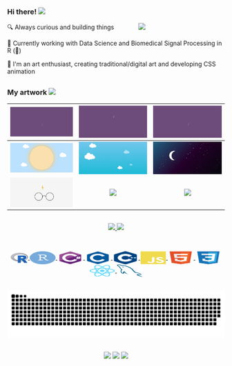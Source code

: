### Hi there! <img src='https://static.wixstatic.com/media/39723d_d34b73162fa54ebfb81711d82fcb842a~mv2.gif' width='30'/>

<img align="right" src="https://user-images.githubusercontent.com/21102900/225454985-d608c874-acbb-4c98-9e10-01b426616626.png" width="200"/>

🔍 Always curious and building things

🎲 Currently working with Data Science and Biomedical Signal Processing in R (💙)

🎨 I'm an art enthusiast, creating traditional/digital art and developing CSS animation

 ##

### My artwork <img src='https://static.wixstatic.com/media/39723d_d34b73162fa54ebfb81711d82fcb842a~mv2.gif' width='30'/>

| [<img src="https://github.com/arianacabral/lineart/blob/main/tulip/demo/demo_tulip.gif" width="100%;"/>](https://github.com/arianacabral/lineart)<br /> |  [<img src="https://github.com/arianacabral/lineart/blob/main/flower/demo/demo_flower.gif" width="100%;"/>](https://github.com/arianacabral/lineart)<br /> | [<img src="https://github.com/arianacabral/lineart/blob/main/tulip/demo/demo_tulip.gif" width="100%;"/>](https://github.com/arianacabral/lineart)<br /> |
| :---: | :---: | :---: |
 | [<img src="https://github.com/arianacabral/weather/raw/main/Partly%20Cloudly/demo/demo_cloudly.gif" width="100%;"/>](https://github.com/arianacabral/weather)<br /> |  [<img src="https://github.com/arianacabral/weather/blob/main/Cloudly/demo/demo_cloudly.gif" width="100%;"/>](https://github.com/arianacabral/weather)<br /> | [<img src="https://github.com/arianacabral/weather/raw/main/Starry/demo/demo_starry.gif" width="100%;"/>](https://github.com/arianacabral/weather)<br /> |
| [<img src="https://github.com/arianacabral/HP/raw/main/hp-glasses/demo/demo_hp_glasses.gif" width="100%;"/>](https://github.com/arianacabral/HP)<br /> |  [<img src="https://github.com/arianacabral/HP/raw/main/hp-deathly_hallows/demo/demo_hp_deathly_hallows.gif" width="100%;"/>](https://github.com/arianacabral/HP)<br /> | [<img src="https://github.com/arianacabral/HP/raw/main/hp-lumos/demo/demo_lumos.gif" width="100%;"/>](https://github.com/arianacabral/HP)<br /> |

## 
<div align="center">
  <a href="https://github.com/arianacabral">
  <img height="160em" src="https://github-readme-stats.vercel.app/api?username=arianacabral&show_icons=true&theme=jolly&include_all_commits=true&count_private=true"/>
  <img height="160em" src="https://github-readme-stats.vercel.app/api/top-langs/?username=arianacabral&layout=compact&langs_count=7&theme=jolly"/>
</div>
 
##
 
<div align="center" style="display: inline_block"><br>
  <img align="center" alt="R" height="30" width="40" src="https://raw.githubusercontent.com/devicons/devicon/master/icons/r/r-original.svg">
  <img align="center" alt="RStudio" height="30" width="60" src="https://raw.githubusercontent.com/devicons/devicon/master/icons/rstudio/rstudio-plain.svg">
  <img align="center" alt="Csharp" height="30" width="60" src="https://raw.githubusercontent.com/devicons/devicon/master/icons/csharp/csharp-original.svg">
  <img align="center" alt="C" height="30" width="60" src="https://raw.githubusercontent.com/devicons/devicon/master/icons/c/c-plain.svg">
  <img align="center" alt="Cplusplus" height="30" width="60" src="https://raw.githubusercontent.com/devicons/devicon/master/icons/cplusplus/cplusplus-plain.svg">
  <img align="center" alt="Js" height="30" width="60" src="https://raw.githubusercontent.com/devicons/devicon/master/icons/javascript/javascript-plain.svg">
  <img align="center" alt="HTML" height="30" width="60" src="https://raw.githubusercontent.com/devicons/devicon/master/icons/html5/html5-original.svg">
  <img align="center" alt="CSS" height="30" width="60" src="https://raw.githubusercontent.com/devicons/devicon/master/icons/css3/css3-original.svg">
 <img align="center" alt="React" height="30" width="60" src="https://raw.githubusercontent.com/devicons/devicon/master/icons/react/react-original.svg">
 <img align="center" alt="MySql" height="30" width="60" src="https://raw.githubusercontent.com/devicons/devicon/master/icons/mysql/mysql-original.svg">
 </div>
 
 ##
 
 <div align="center"> 

  ![Snake animation](https://github.com/arianacabral/arianacabral/blob/output/github-contribution-grid-snake.svg)
 
</div>
  
 ##

 <div align="center"> 
  <a href="https://github.com/arianacabral" target="_blank"><img src="https://img.shields.io/badge/GitHub-100000?style=for-the-badge&logo=github&logoColor=skyblue" target="_blank"></a>
  <a href = "mailto:arianacabral57@ufu.br"><img src="https://img.shields.io/badge/-UFU-%23337?style=for-the-badge&logo=gmail&logoColor=white" target="_blank"></a>
  <a href="https://discord.gg/RTXE2NMVSA" target="_blank"><img src="https://img.shields.io/badge/Discord-7289DA?style=for-the-badge&logo=discord&logoColor=white" target="_blank"></a> 
</div>
